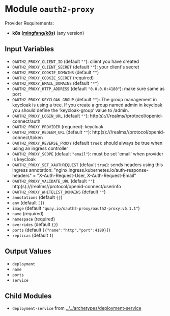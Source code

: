 
# Module `oauth2-proxy`

Provider Requirements:
* **k8s ([mingfang/k8s](https://registry.terraform.io/providers/mingfang/k8s/latest))** (any version)

## Input Variables
* `OAUTH2_PROXY_CLIENT_ID` (default `""`): client you have created
* `OAUTH2_PROXY_CLIENT_SECRET` (default `""`): your client's secret
* `OAUTH2_PROXY_COOKIE_DOMAINS` (default `""`)
* `OAUTH2_PROXY_COOKIE_SECRET` (required)
* `OAUTH2_PROXY_EMAIL_DOMAINS` (default `"*"`)
* `OAUTH2_PROXY_HTTP_ADDRESS` (default `"0.0.0.0:4180"`): make sure same as port
* `OAUTH2_PROXY_KEYCLOAK_GROUP` (default `""`): The group management in keycloak is using a tree. If you create a group named admin in keycloak you should define the ‘keycloak-group’ value to /admin.
* `OAUTH2_PROXY_LOGIN_URL` (default `""`): http(s)://<keycloak host>/realms/<your realm>/protocol/openid-connect/auth
* `OAUTH2_PROXY_PROVIDER` (required): keycloak
* `OAUTH2_PROXY_REDEEM_URL` (default `""`): http(s)://<keycloak host>/realms/<your realm>/protocol/openid-connect/token
* `OAUTH2_PROXY_REVERSE_PROXY` (default `true`): should always be true when using an ingress controller
* `OAUTH2_PROXY_SCOPE` (default `"email"`): must be set 'email' when provider is keycloak
* `OAUTH2_PROXY_SET_XAUTHREQUEST` (default `true`): sends headers using this ingress annotation: "nginx.ingress.kubernetes.io/auth-response-headers" = "X-Auth-Request-User, X-Auth-Request-Email"
* `OAUTH2_PROXY_VALIDATE_URL` (default `""`): http(s)://<keycloak host>/realms/<your realm>/protocol/openid-connect/userinfo
* `OAUTH2_PROXY_WHITELIST_DOMAINS` (default `""`)
* `annotations` (default `{}`)
* `env` (default `[]`)
* `image` (default `"quay.io/oauth2-proxy/oauth2-proxy:v6.1.1"`)
* `name` (required)
* `namespace` (required)
* `overrides` (default `{}`)
* `ports` (default `[{"name":"http","port":4180}]`)
* `replicas` (default `1`)

## Output Values
* `deployment`
* `name`
* `ports`
* `service`

## Child Modules
* `deployment-service` from [../../archetypes/deployment-service](../../archetypes/deployment-service)

